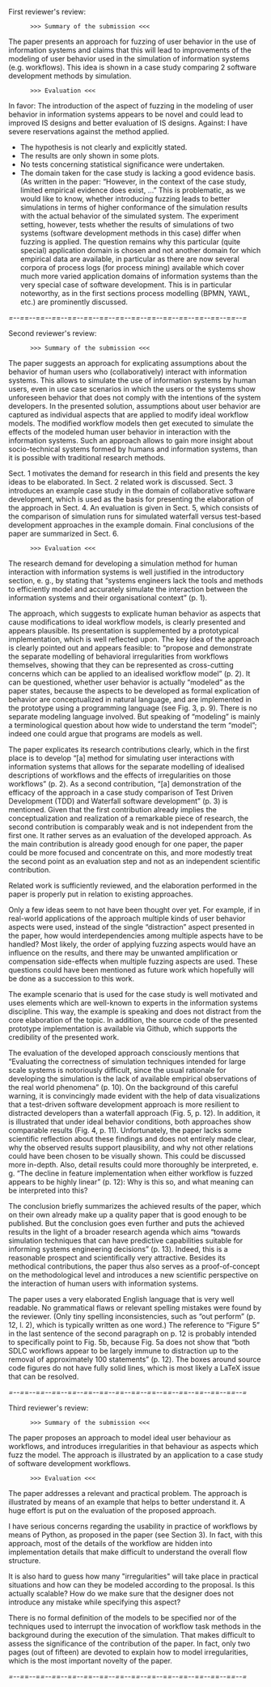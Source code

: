 First reviewer's review:
 
          >>> Summary of the submission <<<
 
The paper presents an approach for fuzzing of user behavior in the use of
information systems and claims that this will lead to improvements of the
modeling of user behavior used in the simulation of information systems (e.g.
workflows). This idea is shown in a case study comparing 2 software development
methods by simulation.
 
          >>> Evaluation <<<
 
In favor:
The introduction of the aspect of fuzzing in the modeling of user behavior in
information systems appears to be novel and could lead to improved IS designs
and better evaluation of IS designs.
Against:
I have severe reservations against the method applied.
- The hypothesis is not clearly and explicitly stated.
- The results are only shown in some plots.
- No tests concerning statistical significance were undertaken.
- The domain taken for the case study is lacking a good evidence basis. (As
written in the paper: “However, in the context of the case study, limited
empirical evidence does exist, …”
This is problematic, as we would like to know, whether introducing fuzzing
leads to better simulations in terms of higher conformance of the simulation
results with the actual behavior of the simulated system. The experiment
setting, however, tests whether the results of simulations of two systems
(software development methods in this case) differ when fuzzing is applied.
The question remains why this particular (quite special) application domain is
chosen and not another domain for which empirical data are available, in
particular as there are now several corpora of process logs (for process
mining) available which cover much more varied application domains of
information systems than the very special case of software development. This is
in particular noteworthy, as in the first sections process modelling (BPMN,
YAWL, etc.) are prominently discussed.
 
*=--=*=--=*=--=*=--=*=--=*=--=*=--=*=--=*=--=*=--=*=--=*=--=*=--=*=--=*=--=*
 
Second reviewer's review:
 
          >>> Summary of the submission <<<
 
The paper suggests an approach for explicating assumptions about the behavior
of human users who (collaboratively) interact with information systems. This
allows to simulate the use of information systems by human users, even in use
case scenarios in which the users or the systems show unforeseen behavior that
does not comply with the intentions of the system developers. In the presented
solution, assumptions about user behavior are captured as individual aspects
that are applied to modify ideal workflow models. The modified workflow models
then get executed to simulate the effects of the modeled human user behavior in
interaction with the information systems. Such an approach allows to gain more
insight about socio-technical systems formed by humans and information systems,
than it is possible with traditional research methods.
 
Sect. 1 motivates the demand for research in this field and presents the key
ideas to be elaborated. In Sect. 2 related work is discussed. Sect. 3
introduces an example case study in the domain of collaborative software
development, which is used as the basis for presenting the elaboration of the
approach in Sect. 4. An evaluation is given in Sect. 5, which consists of the
comparison of simulation runs for simulated waterfall versus test-based
development approaches in the example domain. Final conclusions of the paper
are summarized in Sect. 6.
 
          >>> Evaluation <<<
 
The research demand for developing a simulation method for human interaction
with information systems is well justified in the introductory section, e. g.,
by stating that “systems engineers lack the tools and methods to efficiently
model and accurately simulate the interaction between the information systems
and their organisational context” (p. 1).
 
The approach, which suggests to explicate human behavior as aspects that cause
modifications to ideal workflow models, is clearly presented and appears
plausible. Its presentation is supplemented by a prototypical implementation,
which is well reflected upon. The key idea of the approach is clearly pointed
out and appears feasible: to “propose and demonstrate the separate modelling
of behavioral irregularities from workflows themselves, showing that they can
be represented as cross-cutting concerns which can be applied to an idealised
workflow model” (p. 2). It can be questioned, whether user behavior is
actually “modeled” as the paper states, because the aspects to be developed
as formal explication of behavior are conceptualized in natural language, and
are implemented in the prototype using a programming language (see Fig. 3, p.
9). There is no separate modeling language involved. But speaking of
“modeling” is mainly a terminological question about how wide to understand
the term “model”; indeed one could argue that programs are models as well.
 
The paper explicates its research contributions clearly, which in the first
place is to develop “[a] method for simulating user interactions with
information systems that allows for the separate modelling of idealised
descriptions of workflows and the effects of irregularities on those
workflows” (p. 2). As a second contribution, “[a] demonstration of the
efficacy of the approach in a case study comparison of Test Driven Development
(TDD) and Waterfall software development” (p. 3) is mentioned. Given that the
first contribution already implies the conceptualization and realization of a
remarkable piece of research, the second contribution is comparably weak and is
not independent from the first one. It rather serves as an evaluation of the
developed approach. As the main contribution is already good enough for one
paper, the paper could be more focused and concentrate on this, and more
modestly treat the second point as an evaluation step and not as an independent
scientific contribution.
 
Related work is sufficiently reviewed, and the elaboration performed in the
paper is properly put in relation to existing approaches.
 
Only a few ideas seem to not have been thought over yet. For example, if in
real-world applications of the approach multiple kinds of user behavior aspects
were used, instead of the single “distraction” aspect presented in the
paper, how would interdependencies among multiple aspects have to be handled?
Most likely, the order of applying fuzzing aspects would have an influence on
the results, and there may be unwanted amplification or compensation
side-effects when multiple fuzzing aspects are used. These questions could have
been mentioned as future work which hopefully will be done as a succession to
this work.
 
The example scenario that is used for the case study is well motivated and uses
elements which are well-known to experts in the information systems discipline.
This way, the example is speaking and does not distract from the core
elaboration of the topic. In addition, the source code of the presented
prototype implementation is available via Github, which supports the
credibility of the presented work.
 
The evaluation of the developed approach consciously mentions that
“Evaluating the correctness of simulation techniques intended for large scale
systems is notoriously difficult, since the usual rationale for developing the
simulation is the lack of available empirical observations of the real world
phenomena” (p. 10). On the background of this careful warning, it is
convincingly made evident with the help of data visualizations that a
test-driven software development approach is more resilient to distracted
developers than a waterfall approach (Fig. 5, p. 12). In addition, it is
illustrated that under ideal behavior conditions, both approaches show
comparable results (Fig. 4, p. 11).
Unfortunately, the paper lacks some scientific reflection about these findings
and does not entirely made clear, why the observed results support
plausibility, and why not other relations could have been chosen to be visually
shown. This could be discussed more in-depth. Also, detail results could more
thoroughly be interpreted, e. g. “The decline in feature implementation when
either workflow is fuzzed appears to be highly linear” (p. 12): Why is this
so, and what meaning can be interpreted into this?
 
The conclusion briefly summarizes the achieved results of the paper, which on
their own already make up a quality paper that is good enough to be published.
But the conclusion goes even further and puts the achieved results in the light
of a broader research agenda which aims “towards simulation techniques that
can have predictive capabilities suitable for informing systems engineering
decisions” (p. 13). Indeed, this is a reasonable prospect and scientifically
very attractive. Besides its methodical contributions, the paper thus also
serves as a proof-of-concept on the methodological level and introduces a new
scientific perspective on the interaction of human users with information
systems.
 
The paper uses a very elaborated English language that is very well readable.
No grammatical flaws or relevant spelling mistakes were found by the reviewer.
(Only tiny spelling inconsistencies, such as “out perform” (p. 12, l. 2),
which is typically written as one word.) The reference to “Figure 5” in the
last sentence of the second paragraph on p. 12 is probably intended to
specifically point to Fig. 5b, because Fig. 5a does not show that “both SDLC
workflows appear to be largely immune to distraction up to the removal of
approximately 100 statements” (p. 12). The boxes around source code figures
do not have fully solid lines, which is most likely a LaTeX issue that can be
resolved.
 
*=--=*=--=*=--=*=--=*=--=*=--=*=--=*=--=*=--=*=--=*=--=*=--=*=--=*=--=*=--=*
 
Third reviewer's review:
 
          >>> Summary of the submission <<<
 
The paper proposes an approach to model ideal user behaviour as workflows, and
introduces irregularities in that behaviour as aspects which fuzz the model.
The approach is illustrated by an application to a case study of software
development workflows.
 
          >>> Evaluation <<<
 
The paper addresses a relevant and practical problem. The approach is
illustrated by means of an example that helps to better understand it. A huge
effort is put on the evaluation of the proposed approach.
 
I have serious concerns regarding the usability in practice of workflows by
means of Python, as proposed in the paper (see Section 3). In fact, with this
approach, most of the details of the workflow are hidden into implementation
details that make difficult to understand the overall flow structure.
 
It is also hard to guess how many "irregularities" will take place in practical
situations and how can they be modeled according to the proposal. Is this
actually scalable? How do we make sure that the designer does not introduce any
mistake while specifying this aspect?
 
There is no formal definition of the models to be specified nor of the
techniques used to interrupt the invocation of workflow task methods in the
background during the execution of the simulation. That makes difficult to
assess the significance of the contribution of the paper. In fact, only two
pages (out of fifteen) are devoted to explain how to model irregularities,
which is the most important novelty of the paper.
 
*=--=*=--=*=--=*=--=*=--=*=--=*=--=*=--=*=--=*=--=*=--=*=--=*=--=*=--=*=--=*